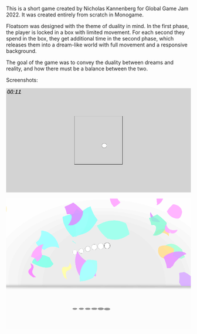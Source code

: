 This is a short game created by Nicholas Kannenberg for Global Game Jam 2022. It was created entirely from scratch in Monogame.

Floatsom was designed with the theme of duality in mind. In the first phase, the player is locked in a box with limited movement. 
For each second they spend in the box, they get additional time in the second phase, which releases them into a dream-like world with full movement and a responsive background.

The goal of the game was to convey the duality between dreams and reality, and how there must be a balance between the two.

Screenshots:

![Screenshot](FloatsomGameplaySC3.png)



![Screenshot](FloatsomScreenshot.png)
